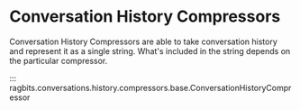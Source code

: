 # Conversation History Compressors

Conversation History Compressors are able to take conversation history and represent it as a single string. What's included in the string depends on the particular compressor. 

::: ragbits.conversations.history.compressors.base.ConversationHistoryCompressor
